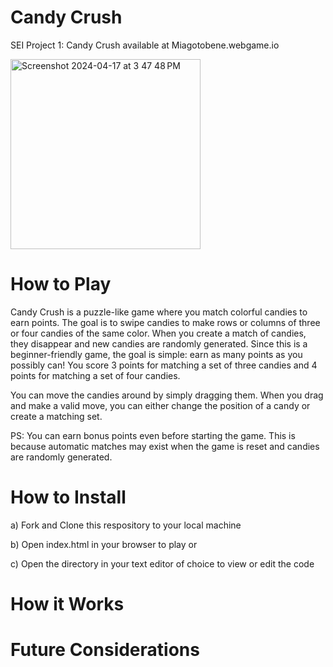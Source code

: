 # Candy Crush
SEI Project 1: Candy Crush available at Miagotobene.webgame.io

<img width="304" alt="Screenshot 2024-04-17 at 3 47 48 PM" src="https://github.com/Miagotobene/Miagotobene.webgame.io/assets/90000641/a91a0b1c-7843-4c8c-bb17-1719b3ee407a">

# How to Play
Candy Crush is a puzzle-like game where you match colorful candies to earn points. The goal is to swipe candies to make rows or columns of three or four candies of the same color. When you create a match of candies, they disappear and new candies are randomly generated. Since this is a beginner-friendly game, the goal is simple: earn as many points as you possibly can! You score 3 points for matching a set of three candies and 4 points for matching a set of four candies.

You can move the candies around by simply dragging them. When you drag and make a valid move, you can either change the position of a candy or create a matching set.

PS: You can earn bonus points even before starting the game. This is because automatic matches may exist when the game is reset and candies are randomly generated.

# How to Install
a) Fork and Clone this respository to your local machine

b) Open index.html in your browser to play or

c) Open the directory in your text editor of choice to view or edit the code

# How it Works

# Future Considerations

